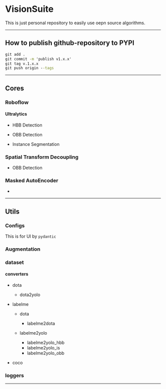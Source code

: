 # VisionSuite

This is just personal repository to easily use oepn source algorithms.

----------------------------------------------------------------------------------------------
## How to publish github-repository to PYPI

```cmd
git add .
git commit -m 'publish v1.x.x'
git tag v.1.x.x
git push origin --tags
```
----------------------------------------------------------------------------------------------
## Cores

### Roboflow 

#### Ultralytics

- HBB Detection

- OBB Detection
 
- Instance Segmentation

### Spatial Transform Decoupling

- OBB Detection

### Masked AutoEncoder

- 


----------------------------------------------------------------------------------------------
## Utils

### Configs 

This is for UI by `pydantic`

### Augmentation

### dataset

#### converters

- dota
    - dota2yolo

- labelme
    - dota
        - labelme2dota
    
    - labelme2yolo
        - labelme2yolo_hbb
        - labelme2yolo_is
        - labelme2yolo_obb

- coco

### loggers


----------------------------------------------------------------------------------------------
